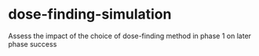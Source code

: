 # dose-finding-simulation
Assess the impact of the choice of dose-finding method in phase 1 on later phase success
